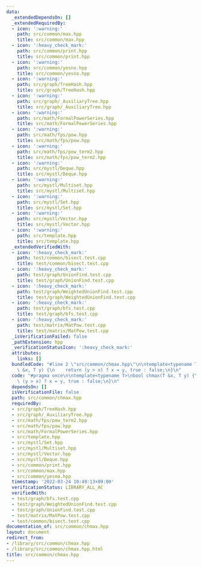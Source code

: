 ```yaml
---
data:
  _extendedDependsOn: []
  _extendedRequiredBy:
  - icon: ':warning:'
    path: src/common/max.hpp
    title: src/common/max.hpp
  - icon: ':heavy_check_mark:'
    path: src/common/print.hpp
    title: src/common/print.hpp
  - icon: ':warning:'
    path: src/common/yesno.hpp
    title: src/common/yesno.hpp
  - icon: ':warning:'
    path: src/graph/TreeHash.hpp
    title: src/graph/TreeHash.hpp
  - icon: ':warning:'
    path: src/graph/_AuxiliaryTree.hpp
    title: src/graph/_AuxiliaryTree.hpp
  - icon: ':warning:'
    path: src/math/FormalPowerSeries.hpp
    title: src/math/FormalPowerSeries.hpp
  - icon: ':warning:'
    path: src/math/fps/pow.hpp
    title: src/math/fps/pow.hpp
  - icon: ':warning:'
    path: src/math/fps/pow_term2.hpp
    title: src/math/fps/pow_term2.hpp
  - icon: ':warning:'
    path: src/mystl/Deque.hpp
    title: src/mystl/Deque.hpp
  - icon: ':warning:'
    path: src/mystl/Multiset.hpp
    title: src/mystl/Multiset.hpp
  - icon: ':warning:'
    path: src/mystl/Set.hpp
    title: src/mystl/Set.hpp
  - icon: ':warning:'
    path: src/mystl/Vector.hpp
    title: src/mystl/Vector.hpp
  - icon: ':warning:'
    path: src/template.hpp
    title: src/template.hpp
  _extendedVerifiedWith:
  - icon: ':heavy_check_mark:'
    path: test/common/bisect.test.cpp
    title: test/common/bisect.test.cpp
  - icon: ':heavy_check_mark:'
    path: test/graph/UnionFind.test.cpp
    title: test/graph/UnionFind.test.cpp
  - icon: ':heavy_check_mark:'
    path: test/graph/WeightedUnionFind.test.cpp
    title: test/graph/WeightedUnionFind.test.cpp
  - icon: ':heavy_check_mark:'
    path: test/graph/bfs.test.cpp
    title: test/graph/bfs.test.cpp
  - icon: ':heavy_check_mark:'
    path: test/matrix/MatPow.test.cpp
    title: test/matrix/MatPow.test.cpp
  _isVerificationFailed: false
  _pathExtension: hpp
  _verificationStatusIcon: ':heavy_check_mark:'
  attributes:
    links: []
  bundledCode: "#line 2 \"src/common/chmax.hpp\"\n\ntemplate<typename T>\nbool chmax(T\
    \ &x, T y) {\n    return (y > x) ? x = y, true : false;\n}\n"
  code: "#pragma once\n\ntemplate<typename T>\nbool chmax(T &x, T y) {\n    return\
    \ (y > x) ? x = y, true : false;\n}\n"
  dependsOn: []
  isVerificationFile: false
  path: src/common/chmax.hpp
  requiredBy:
  - src/graph/TreeHash.hpp
  - src/graph/_AuxiliaryTree.hpp
  - src/math/fps/pow_term2.hpp
  - src/math/fps/pow.hpp
  - src/math/FormalPowerSeries.hpp
  - src/template.hpp
  - src/mystl/Set.hpp
  - src/mystl/Multiset.hpp
  - src/mystl/Vector.hpp
  - src/mystl/Deque.hpp
  - src/common/print.hpp
  - src/common/max.hpp
  - src/common/yesno.hpp
  timestamp: '2022-03-24 10:49:13+09:00'
  verificationStatus: LIBRARY_ALL_AC
  verifiedWith:
  - test/graph/bfs.test.cpp
  - test/graph/WeightedUnionFind.test.cpp
  - test/graph/UnionFind.test.cpp
  - test/matrix/MatPow.test.cpp
  - test/common/bisect.test.cpp
documentation_of: src/common/chmax.hpp
layout: document
redirect_from:
- /library/src/common/chmax.hpp
- /library/src/common/chmax.hpp.html
title: src/common/chmax.hpp
---
```

